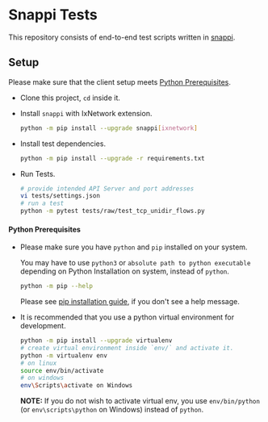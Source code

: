# Snappi Tests

This repository consists of end-to-end test scripts written in [snappi](https://github.com/open-traffic-generator/snappi).

## Setup

Please make sure that the client setup meets [Python Prerequisites](#python-prerequisites).

- Clone this project, `cd` inside it.

- Install `snappi` with IxNetwork extension.

  ```sh
  python -m pip install --upgrade snappi[ixnetwork]
  ```

- Install test dependencies.

  ```sh
  python -m pip install --upgrade -r requirements.txt
  ```

- Run Tests.

  ```sh
  # provide intended API Server and port addresses
  vi tests/settings.json
  # run a test
  python -m pytest tests/raw/test_tcp_unidir_flows.py
  ```

#### Python Prerequisites

- Please make sure you have `python` and `pip` installed on your system.

  You may have to use `python3` or `absolute path to python executable` depending on Python Installation on system, instead of `python`.

  ```sh
  python -m pip --help
  ```
  
  Please see [pip installation guide](https://pip.pypa.io/en/stable/installing/), if you don't see a help message.

- It is recommended that you use a python virtual environment for development.

  ```sh
  python -m pip install --upgrade virtualenv
  # create virtual environment inside `env/` and activate it.
  python -m virtualenv env
  # on linux
  source env/bin/activate
  # on windows
  env\Scripts\activate on Windows
  ```

  **NOTE:** If you do not wish to activate virtual env, you use `env/bin/python` (or `env\scripts\python` on Windows) instead of `python`.